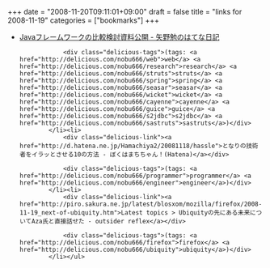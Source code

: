 +++
date = "2008-11-20T09:11:01+09:00"
draft = false
title = "links for 2008-11-19"
categories = ["bookmarks"]
+++

<ul class="delicious"><li>
                <div class="delicious-link"><a href="http://d.hatena.ne.jp/t_yano/20081118/1227008018">Javaフレームワークの比較検討資料公開 - 矢野勉のはてな日記</a></div>
                
                <div class="delicious-tags">(tags: <a href="http://delicious.com/nobu666/web">web</a> <a href="http://delicious.com/nobu666/research">research</a> <a href="http://delicious.com/nobu666/struts">struts</a> <a href="http://delicious.com/nobu666/spring">spring</a> <a href="http://delicious.com/nobu666/seasar">seasar</a> <a href="http://delicious.com/nobu666/wicket">wicket</a> <a href="http://delicious.com/nobu666/cayenne">cayenne</a> <a href="http://delicious.com/nobu666/guice">guice</a> <a href="http://delicious.com/nobu666/s2jdbc">s2jdbc</a> <a href="http://delicious.com/nobu666/sastruts">sastruts</a>)</div>
            </li><li>
                <div class="delicious-link"><a href="http://d.hatena.ne.jp/Hamachiya2/20081118/hassle">となりの技術者をイラッとさせる10の方法 - ぼくはまちちゃん！(Hatena)</a></div>
                
                <div class="delicious-tags">(tags: <a href="http://delicious.com/nobu666/programmer">programmer</a> <a href="http://delicious.com/nobu666/engineer">engineer</a>)</div>
            </li><li>
                <div class="delicious-link"><a href="http://piro.sakura.ne.jp/latest/blosxom/mozilla/firefox/2008-11-19_next-of-ubiquity.htm">Latest topics > Ubiquityの先にある未来についてAza氏と直接話せた - outsider reflex</a></div>
                
                <div class="delicious-tags">(tags: <a href="http://delicious.com/nobu666/firefox">firefox</a> <a href="http://delicious.com/nobu666/ubiquity">ubiquity</a>)</div>
            </li></ul>
